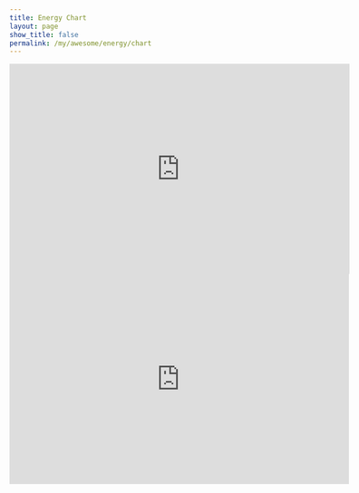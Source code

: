 ```yaml
---
title: Energy Chart
layout: page
show_title: false
permalink: /my/awesome/energy/chart
---
```




<iframe width="600" height="371" seamless frameborder="0" scrolling="no" src="https://docs.google.com/spreadsheets/d/e/2PACX-1vSZp7PkvExx2EEbwEzLjbCVvxa83_GRGAIOo6dFZTzNqEAFwN_LIWBSAyw1kuzpr51PtY8KieFiO_HC/pubchart?oid=49792973&amp;format=interactive"></iframe>

<iframe width="599" height="371" seamless frameborder="0" scrolling="no" src="https://docs.google.com/spreadsheets/d/e/2PACX-1vSZp7PkvExx2EEbwEzLjbCVvxa83_GRGAIOo6dFZTzNqEAFwN_LIWBSAyw1kuzpr51PtY8KieFiO_HC/pubchart?oid=1845862074&amp;format=interactive"></iframe>